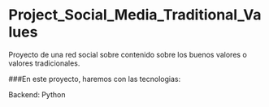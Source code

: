 # Project_Social_Media_Traditional_Values

Proyecto de una red social sobre contenido sobre los buenos valores o valores tradicionales.

###En este proyecto, haremos con las tecnologias:

Backend: Python
